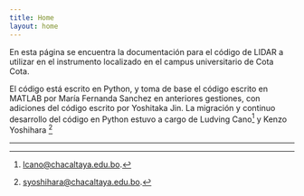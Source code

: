 ```yaml
---
title: Home
layout: home
---
```


En esta página se encuentra la documentación para el código de LIDAR a utilizar en el instrumento localizado en el campus universitario de Cota Cota.

El código está escrito en Python, y toma de base el código escrito en MATLAB por María Fernanda Sanchez en anteriores gestiones, con adiciones del código escrito por Yoshitaka Jin. La migración y continuo desarrollo del código en Python estuvo a cargo de Ludving Cano[^1] y Kenzo Yoshihara [^2]



----

[^1]: [lcano@chacaltaya.edu.bo](lcano@chacaltaya.edu.bo).
[^2]: [syoshihara@chacaltaya.edu.bo](syoshihara@chacaltaya.edu.bo).


